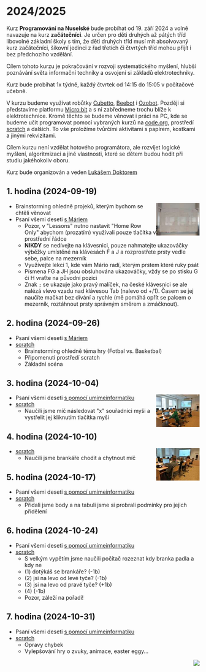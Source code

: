 # 2024/2025

Kurz **Programování na Nuselské** bude probíhat od 19. září 2024
a volně navazuje na kurz **začátečníci**. Je určen pro děti druhých
až pátých tříd libovolné základní školy s tím, že děti druhých
tříd musí mít absolvovaný kurz začátečníci, šikovní jedinci z
řad třetích či čtvrtých tříd mohou přijít i bez předchozího
vzdělání.

Cílem tohoto kurzu je pokračování v rozvoji systematického
myšlení, hlubší poznávání světa informační techniky
a osvojení si základů elektrotechniky.

Kurz bude probíhat 1x týdně, každý čtvrtek od 14:15 do 15:05
v počítačové učebně.

V kurzu budeme využívat robůtky [Cubetto](https://www.primotoys.com),
[Beebot](https://www.bee-bot.us/) i [Ozobot](https://ozobot.com/).
Později si představíme platformu [Micro:bit](https://microbit.org)
a s ní zabředneme trochu blíže k elektrotechnice. Kromě těchto
se budeme věnovat i práci na PC, kde se budeme učit programovat
pomocí vybraných kurzů na [code.org](https://www.code.org),
prostředí [scratch](https://scratch.mit.edu/) a dalších.
To vše proložíme tvůrčími aktivitami s papírem, kostkami a jinými
rekvizitami.

Cílem kurzu není vzdělat hotového programátora, ale rozvíjet logické
myšlení, algoritmizaci a jiné vlastnosti, které se dětem budou hodit
při studiu jakéhokoliv oboru.

Kurz bude organizován a veden [Lukášem Doktorem](../lectors/ldoktor)


## 1. hodina (2024-09-19)

<a href="pokrocili-1-01-plan.jpg">
    <img align="right" src="pokrocili-1-01-plan-small.jpg" style="height:85px">
</a>

* Brainstorming ohledně projeků, kterým bychom se chtěli věnovat
* Psaní všemi deseti [s Máriem](https://archive.org/details/TYPING_VGA#)
  * Pozor, v "Lessons" nutno nastavit "Home Row Only" abychom (prozatím) využívali pouze tlačítka v prostřední řádce
  * **NIKDY** se nedívejte na klávesnici, pouze nahmatejte ukazováčky výběžky umístěné na klávesách F a J a rozprostřete prsty vedle sebe, palce na mezerník
  * Využívejte lekci 1, kde vám Mário radí, kterým prstem které ruky psát
  * Písmena FG a JH jsou obsluhována ukazováčky, vždy se po stisku G či H vraťte na původní pozici
  * Znak `;` se ukazuje jako pravý malíček, na české klávesnici se ale nalézá vlevo vzadu nad klávesou Tab (nalevo od +/1). Časem se jej naučíte mačkat bez dívání a rychle (mě pomáhá opřít se palcem o mezerník, roztáhnout prsty správným směrem a zmáčknout).

## 2. hodina (2024-09-26)

* Psaní všemi deseti [s Máriem](https://archive.org/details/TYPING_VGA#)
* [scratch](https://scratch.mit.edu)
  * Brainstorming ohledně téma hry (Fotbal vs. Basketbal)
  * Připomenutí prostředí scratch
  * Základní scéna

## 3. hodina (2024-10-04)

<a href="pokrocili-1-03-scratch.jpg">
    <img align="right" src="pokrocili-1-03-scratch-small.jpg" style="height:85px">
</a>

* Psaní všemi deseti [s pomocí umimeinformatiku](https://www.umimeinformatiku.cz/psani-vsemi-deseti)
* [scratch](https://scratch.mit.edu)
  * Naučili jsme míč následovat "x" souřadnici myši a vystřelit jej kliknutím tlačítka myši

## 4. hodina (2024-10-10)

<a href="pokrocili-1-04-psani.jpg">
    <img align="right" src="pokrocili-1-04-psani-small.jpg" style="height:85px">
</a>

* [scratch](https://scratch.mit.edu)
  * Naučili jsme brankáře chodit a chytnout míč

## 5. hodina (2024-10-17)

* Psaní všemi deseti [s pomocí umimeinformatiku](https://www.umimeinformatiku.cz/psani-vsemi-deseti)
* [scratch](https://scratch.mit.edu)
  * Přidali jsme body a na tabuli jsme si probrali podmínky pro jejich přidělení

## 6. hodina (2024-10-24)

* Psaní všemi deseti [s pomocí umimeinformatiku](https://www.umimeinformatiku.cz/psani-vsemi-deseti)
* [scratch](https://scratch.mit.edu)
  * S velkým vypětím jsme naučili počítač rozeznat kdy branka padla a kdy ne
  * (1) dotýkáš se brankáře? (-1b)
  * (2) jsi na levo od levé tyče? (-1b)
  * (3) jsi na levo od pravé tyče? (+1b)
  * (4) (-1b)
  * Pozor, záleží na pořadí!

## 7. hodina (2024-10-31)

* Psaní všemi deseti [s pomocí umimeinformatiku](https://www.umimeinformatiku.cz/psani-vsemi-deseti)
* [scratch](https://scratch.mit.edu)
  * Opravy chybek
  * Vylepšování hry o zvuky, animace, easter eggy...

<img align="right" src="../media/robots_bottom.jpg">
